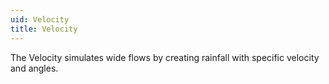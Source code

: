 ```yaml
---
uid: Velocity
title: Velocity
---
```


The Velocity simulates wide flows by creating rainfall with specific velocity and angles.